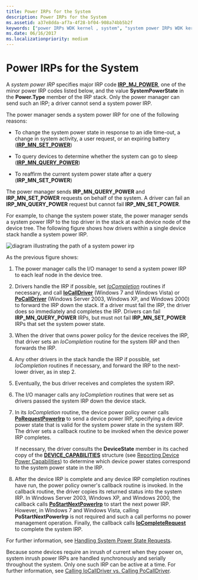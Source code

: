 ```yaml
---
title: Power IRPs for the System
description: Power IRPs for the System
ms.assetid: a37e8dda-af7a-4f28-bf04-908a74bb5b2f
keywords: ["power IRPs WDK kernel , system", "system power IRPs WDK kernel", "IRP_MJ_POWER", "IRP_MN_SET_POWER", "IRP_MN_QUERY_POWER", "inrush power WDK kernel", "system inrush power WDK kernel", "change power states WDK kernel", "reaffirming power states", "idle time-outs WDK power management", "expired batteries WDK power management", "battery expirations WDK power management", "user-requested power changes WDK kernel"]
ms.date: 06/16/2017
ms.localizationpriority: medium
---
```


# Power IRPs for the System





A *system power IRP* specifies major IRP code [**IRP\_MJ\_POWER**](https://msdn.microsoft.com/library/windows/hardware/ff550784), one of the minor power IRP codes listed below, and the value **SystemPowerState** in the **Power.Type** member of the IRP stack. Only the power manager can send such an IRP; a driver cannot send a system power IRP.

The power manager sends a system power IRP for one of the following reasons:

-   To change the system power state in response to an idle time-out, a change in system activity, a user request, or an expiring battery ([**IRP\_MN\_SET\_POWER**](https://msdn.microsoft.com/library/windows/hardware/ff551744))

-   To query devices to determine whether the system can go to sleep ([**IRP\_MN\_QUERY\_POWER**](https://msdn.microsoft.com/library/windows/hardware/ff551699))

-   To reaffirm the current system power state after a query (**IRP\_MN\_SET\_POWER**)

The power manager sends **IRP\_MN\_QUERY\_POWER** and **IRP\_MN\_SET\_POWER** requests on behalf of the system. A driver can fail an **IRP\_MN\_QUERY\_POWER** request but cannot fail **IRP\_MN\_SET\_POWER**.

For example, to change the system power state, the power manager sends a system power IRP to the top driver in the stack at each device node of the device tree. The following figure shows how drivers within a single device stack handle a system power IRP.

![diagram illustrating the path of a system power irp](images/s2dirp.png)

As the previous figure shows:

1.  The power manager calls the I/O manager to send a system power IRP to each leaf node in the device tree.

2.  Drivers handle the IRP if possible, set [*IoCompletion*](https://msdn.microsoft.com/library/windows/hardware/ff548354) routines if necessary, and call [**IoCallDriver**](https://msdn.microsoft.com/library/windows/hardware/ff548336) (Windows 7 and Windows Vista) or [**PoCallDriver**](https://msdn.microsoft.com/library/windows/hardware/ff559654) (Windows Server 2003, Windows XP, and Windows 2000) to forward the IRP down the stack. If a driver must fail the IRP, the driver does so immediately and completes the IRP. Drivers can fail **IRP\_MN\_QUERY\_POWER** IRPs, but must not fail **IRP\_MN\_SET\_POWER** IRPs that set the system power state.

3.  When the driver that owns power policy for the device receives the IRP, that driver sets an *IoCompletion* routine for the system IRP and then forwards the IRP.

4.  Any other drivers in the stack handle the IRP if possible, set *IoCompletion* routines if necessary, and forward the IRP to the next-lower driver, as in step 2.

5.  Eventually, the bus driver receives and completes the system IRP.

6.  The I/O manager calls any *IoCompletion* routines that were set as drivers passed the system IRP down the device stack.

7.  In its *IoCompletion* routine, the device power policy owner calls [**PoRequestPowerIrp**](https://msdn.microsoft.com/library/windows/hardware/ff559734) to send a device power IRP, specifying a device power state that is valid for the system power state in the system IRP. The driver sets a callback routine to be invoked when the device power IRP completes.

    If necessary, the driver consults the **DeviceState** member in its cached copy of the [**DEVICE\_CAPABILITIES**](https://msdn.microsoft.com/library/windows/hardware/ff543095) structure (see [Reporting Device Power Capabilities](reporting-device-power-capabilities.md)) to determine which device power states correspond to the system power state in the IRP.

8.  After the device IRP is complete and any device IRP completion routines have run, the power policy owner's callback routine is invoked. In the callback routine, the driver copies its returned status into the system IRP. In Windows Server 2003, Windows XP, and Windows 2000, the callback calls [**PoStartNextPowerIrp**](https://msdn.microsoft.com/library/windows/hardware/ff559776) to start the next power IRP. However, in Windows 7 and Windows Vista, calling **PoStartNextPowerIrp** is not required and such a call performs no power management operation. Finally, the callback calls [**IoCompleteRequest**](https://msdn.microsoft.com/library/windows/hardware/ff548343) to complete the system IRP.

For further information, see [Handling System Power State Requests](handling-system-power-state-requests.md).

Because some devices require an inrush of current when they power on, system inrush power IRPs are handled synchronously and serially throughout the system. Only one such IRP can be active at a time. For further information, see [Calling IoCallDriver vs. Calling PoCallDriver](calling-iocalldriver-versus-calling-pocalldriver.md).

 

 




